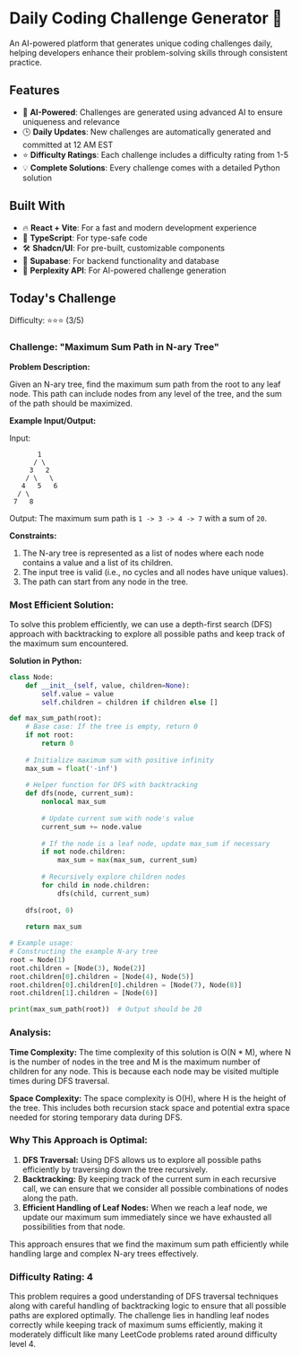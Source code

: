 # Daily Coding Challenge Generator 🚀

An AI-powered platform that generates unique coding challenges daily, helping developers enhance their problem-solving skills through consistent practice.

## Features

- 🤖 **AI-Powered**: Challenges are generated using advanced AI to ensure uniqueness and relevance
- 🕒 **Daily Updates**: New challenges are automatically generated and committed at 12 AM EST
- ⭐ **Difficulty Ratings**: Each challenge includes a difficulty rating from 1-5
- 💡 **Complete Solutions**: Every challenge comes with a detailed Python solution

## Built With

- 🔥 **React + Vite**: For a fast and modern development experience
- 🔷 **TypeScript**: For type-safe code
- 🛠️ **Shadcn/UI**: For pre-built, customizable components
- 🔌 **Supabase**: For backend functionality and database
- 🤖 **Perplexity API**: For AI-powered challenge generation

## Today's Challenge

Difficulty: ⭐⭐⭐ (3/5)

### Challenge: "Maximum Sum Path in N-ary Tree"

**Problem Description:**

Given an N-ary tree, find the maximum sum path from the root to any leaf node. This path can include nodes from any level of the tree, and the sum of the path should be maximized.

**Example Input/Output:**

Input:
```
       1
      / \
     3   2
    / \   \
   4   5   6
  / \
 7   8
```

Output: The maximum sum path is `1 -> 3 -> 4 -> 7` with a sum of `20`.

**Constraints:**
1. The N-ary tree is represented as a list of nodes where each node contains a value and a list of its children.
2. The input tree is valid (i.e., no cycles and all nodes have unique values).
3. The path can start from any node in the tree.

### Most Efficient Solution:

To solve this problem efficiently, we can use a depth-first search (DFS) approach with backtracking to explore all possible paths and keep track of the maximum sum encountered.

**Solution in Python:**

```python
class Node:
    def __init__(self, value, children=None):
        self.value = value
        self.children = children if children else []

def max_sum_path(root):
    # Base case: If the tree is empty, return 0
    if not root:
        return 0
    
    # Initialize maximum sum with positive infinity
    max_sum = float('-inf')
    
    # Helper function for DFS with backtracking
    def dfs(node, current_sum):
        nonlocal max_sum
        
        # Update current sum with node's value
        current_sum += node.value
        
        # If the node is a leaf node, update max_sum if necessary
        if not node.children:
            max_sum = max(max_sum, current_sum)
        
        # Recursively explore children nodes
        for child in node.children:
            dfs(child, current_sum)
    
    dfs(root, 0)
    
    return max_sum

# Example usage:
# Constructing the example N-ary tree
root = Node(1)
root.children = [Node(3), Node(2)]
root.children[0].children = [Node(4), Node(5)]
root.children[0].children[0].children = [Node(7), Node(8)]
root.children[1].children = [Node(6)]

print(max_sum_path(root))  # Output should be 20
```

### Analysis:

**Time Complexity:** The time complexity of this solution is O(N * M), where N is the number of nodes in the tree and M is the maximum number of children for any node. This is because each node may be visited multiple times during DFS traversal.

**Space Complexity:** The space complexity is O(H), where H is the height of the tree. This includes both recursion stack space and potential extra space needed for storing temporary data during DFS.

### Why This Approach is Optimal:

1. **DFS Traversal:** Using DFS allows us to explore all possible paths efficiently by traversing down the tree recursively.
2. **Backtracking:** By keeping track of the current sum in each recursive call, we can ensure that we consider all possible combinations of nodes along the path.
3. **Efficient Handling of Leaf Nodes:** When we reach a leaf node, we update our maximum sum immediately since we have exhausted all possibilities from that node.

This approach ensures that we find the maximum sum path efficiently while handling large and complex N-ary trees effectively.

### Difficulty Rating: 4

This problem requires a good understanding of DFS traversal techniques along with careful handling of backtracking logic to ensure that all possible paths are explored optimally. The challenge lies in handling leaf nodes correctly while keeping track of maximum sums efficiently, making it moderately difficult like many LeetCode problems rated around difficulty level 4.